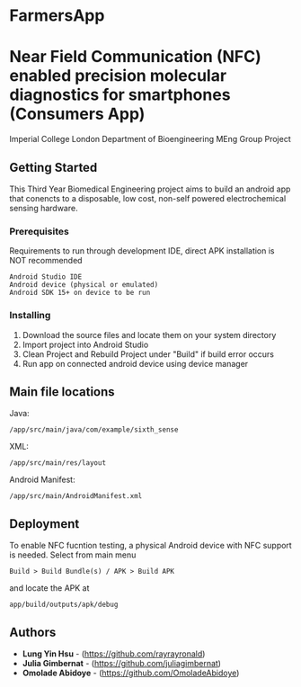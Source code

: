 # FarmersApp


# Near Field Communication (NFC) enabled precision molecular diagnostics for smartphones (Consumers App)

Imperial College London Department of Bioengineering
MEng Group Project 


## Getting Started

This Third Year Biomedical Engineering project aims to build an android app that conencts to a disposable, low cost, non-self powered electrochemical sensing hardware.

### Prerequisites
Requirements to run through development IDE, direct APK installation is NOT recommended
```
Android Studio IDE
Android device (physical or emulated)
Android SDK 15+ on device to be run
```

### Installing

1. Download the source files and locate them on your system directory
2. Import project into Android Studio
3. Clean Project and Rebuild Project under "Build" if build error occurs
4. Run app on connected android device using device manager


## Main file locations

Java:
```
/app/src/main/java/com/example/sixth_sense
```
XML:
```
/app/src/main/res/layout
```
Android Manifest:
```
/app/src/main/AndroidManifest.xml
```

## Deployment

To enable NFC fucntion testing, a physical Android device with NFC support is needed. Select from main menu
```
Build > Build Bundle(s) / APK > Build APK
```
and locate the APK at 
```
app⁩/⁨build⁩/outputs⁩/apk⁩/debug⁩
```

## Authors

* **Lung Yin Hsu** - (https://github.com/rayrayronald)
* **Julia Gimbernat** - (https://github.com/juliagimbernat)
* **Omolade Abidoye** - (https://github.com/OmoladeAbidoye)
